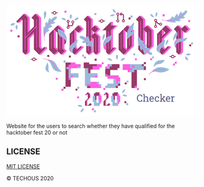 
<img src="./client/public/hacktoberfestChecker.png"/>

Website for the users to search whether they have qualified for the hacktober fest 20 or not

## LICENSE

[MIT LICENSE](LICENSE)

:copyright: TECHOUS 2020
